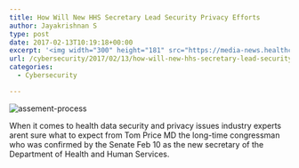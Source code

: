 ```yaml
---
title: How Will New HHS Secretary Lead Security Privacy Efforts
author: Jayakrishnan S
type: post
date: 2017-02-13T10:19:18+00:00
excerpt: '<img width="300" height="181" src="https://media-news.healthcareguys.com/wp-content/uploads/2017/02/How_Will_N_1486981159-300x181.jpg" class="attachment-medium size-medium wp-post-image" alt="" style="display: block; margin-bottom: 5px; clear:both;max-width: 100%;" srcset="https://media-news.healthcareguys.com/wp-content/uploads/2017/02/How_Will_N_1486981159-300x181.jpg 300w, https://media-news.healthcareguys.com/wp-content/uploads/2017/02/How_Will_N_1486981159-100x60.jpg 100w, https://media-news.healthcareguys.com/wp-content/uploads/2017/02/How_Will_N_1486981159.jpg 860w" sizes="(max-width: 300px) 100vw, 300px" />When it comes to health data security and privacy issues industry experts arent sure what to expect from Tom Price MD the long-time congressman who was confirmed by the Senate Feb 10 as the new secretary of the Department of Health and Human Services '
url: /cybersecurity/2017/02/13/how-will-new-hhs-secretary-lead-security-privacy-efforts/
categories:
  - Cybersecurity

---
```


![assement-process](/blog/How_Will_N_1486981159-300x181.jpg#center) 

When it comes to health data security and privacy issues industry experts arent sure what to expect from Tom Price MD the long-time congressman who was confirmed by the Senate Feb 10 as the new secretary of the Department of Health and Human Services.
